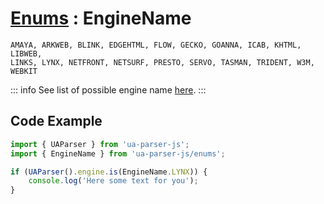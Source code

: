 # [Enums](/api/submodules/enums/overview) : EngineName

```csv:no-line-numbers
AMAYA, ARKWEB, BLINK, EDGEHTML, FLOW, GECKO, GOANNA, ICAB, KHTML, LIBWEB, 
LINKS, LYNX, NETFRONT, NETSURF, PRESTO, SERVO, TASMAN, TRIDENT, W3M, WEBKIT
```
::: info
See list of possible engine name [here](/info/engine/name).
:::

## Code Example

```js [text-based-browser.js]
import { UAParser } from 'ua-parser-js'; 
import { EngineName } from 'ua-parser-js/enums';

if (UAParser().engine.is(EngineName.LYNX)) {
    console.log('Here some text for you');
}
```